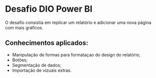 # Desafio DIO Power BI

O desafio consistia em replicar um relatório e adicionar uma nova página com mais gráficos.

## Conhecimentos aplicados:

- Manipulação de formas para formataçao do design do relatório;
- Botões;
- Segmentação de dados;
- Importação de vizuais extras.

